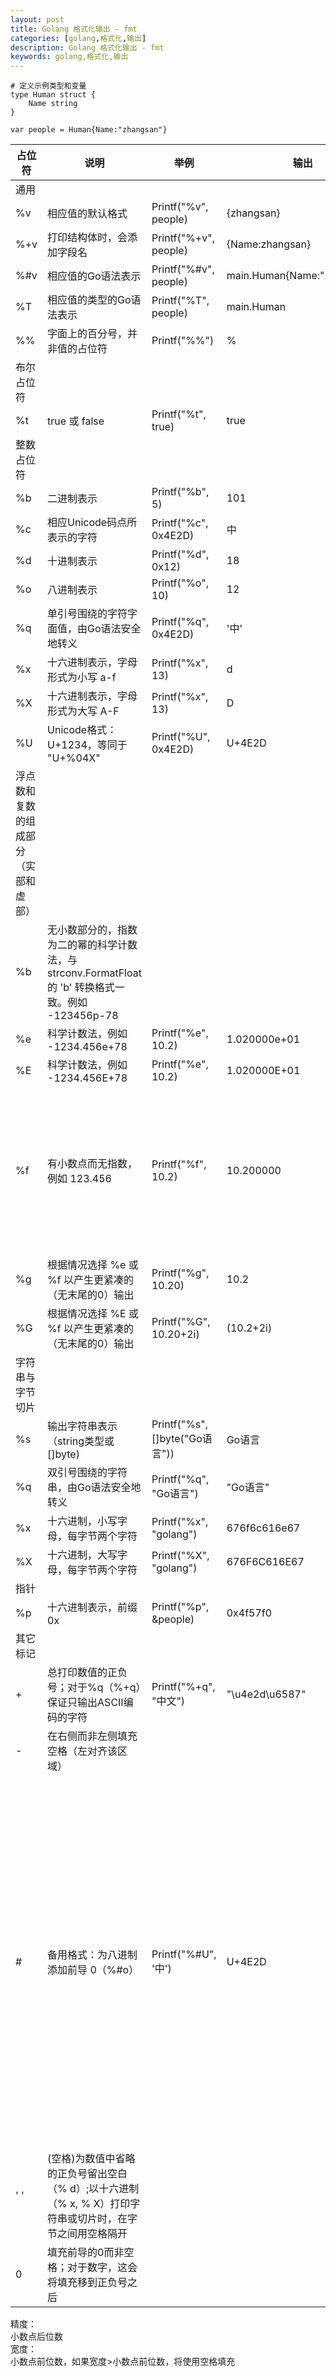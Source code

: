 ```yaml
---
layout: post
title: Golang 格式化输出 - fmt
categories: [golang,格式化,输出]
description: Golang 格式化输出 - fmt
keywords: golang,格式化,输出
---
```


``` golang
# 定义示例类型和变量
type Human struct {
    Name string
}

var people = Human{Name:"zhangsan"}
```

|   占位符  |   说明    |   举例    |   输出    |   详细    |
|   ---  |   ---    |   ---    |   ---    | --- |
|   通用 |
|   %v |   相应值的默认格式 |   Printf("%v", people) |   {zhangsan} |     |
|   %+v |   打印结构体时，会添加字段名 |   Printf("%+v", people) |   {Name:zhangsan} |     |
|   %#v |   相应值的Go语法表示 |   Printf("%#v", people) |   main.Human{Name:"zhangsan"} |     |
|   %T |   相应值的类型的Go语法表示 |   Printf("%T", people) |   main.Human |     |
|   %% |   字面上的百分号，并非值的占位符 |   Printf("%%") |   % |     |
|   布尔占位符 |
|   %t  |   true 或 false   |   Printf("%t", true)  |   true    |     |
|   整数占位符  |
|   %b  |   二进制表示  |   Printf("%b", 5) |   101 |     |
|   %c  |   相应Unicode码点所表示的字符 |   Printf("%c", 0x4E2D)    |   中  |     |
|   %d  |   十进制表示  |   Printf("%d", 0x12)  |   18  |     |
|   %o  |   八进制表示  |   Printf("%o", 10)    |   12  |     |
|   %q  |   单引号围绕的字符字面值，由Go语法安全地转义  |   Printf("%q", 0x4E2D)    |   '中'    |     |
|   %x  |   十六进制表示，字母形式为小写 a-f    |   Printf("%x", 13)    |   d   |     |
|   %X  |   十六进制表示，字母形式为大写 A-F    |   Printf("%x", 13)    |   D   |     |
|   %U  |   Unicode格式：U+1234，等同于 "U+%04X"    |   Printf("%U", 0x4E2D)    |   U+4E2D  |     |
|   浮点数和复数的组成部分（实部和虚部）|
|   %b  |   无小数部分的，指数为二的幂的科学计数法，与 strconv.FormatFloat 的 'b' 转换格式一致。例如 -123456p-78|     |
|   %e  |   科学计数法，例如 -1234.456e+78  |   Printf("%e", 10.2)  |   1.020000e+01    |     |
|   %E  |   科学计数法，例如 -1234.456E+78  |   Printf("%e", 10.2)  |   1.020000E+01    |     |
|   %f  |   有小数点而无指数，例如 123.456  |   Printf("%f", 10.2)  |   10.200000   |  %f：默认宽度，默认精度。%9f，默认精度，宽度9。%.2f，默认宽度，精度2。%9.2f，宽度9，精度2   |
|   %g  |   根据情况选择 %e 或 %f 以产生更紧凑的（无末尾的0）输出   |   Printf("%g", 10.20) |   10.2    |     |
|   %G  |   根据情况选择 %E 或 %f 以产生更紧凑的（无末尾的0）输出   |   Printf("%G", 10.20+2i)  |   (10.2+2i)   |     |
|   字符串与字节切片    |
|   %s  |   输出字符串表示（string类型或[]byte) |   Printf("%s", []byte("Go语言"))  |   Go语言  |     |
|   %q  |   双引号围绕的字符串，由Go语法安全地转义  |   Printf("%q", "Go语言")  |   "Go语言"    |     |
|   %x  |   十六进制，小写字母，每字节两个字符  |   Printf("%x", "golang")  |   676f6c616e67    |     |
|   %X  |   十六进制，大写字母，每字节两个字符  |   Printf("%X", "golang")  |   676F6C616E67    |     |
|   指针    |
|   %p  |   十六进制表示，前缀 0x   |   Printf("%p", &people)   |   0x4f57f0    |     |
|   其它标记    |
|   +   |   总打印数值的正负号；对于%q（%+q）保证只输出ASCII编码的字符  |   Printf("%+q", "中文")   |   "\u4e2d\u6587" |     |
|   -   |   在右侧而非左侧填充空格（左对齐该区域）|
|   #   |   备用格式：为八进制添加前导 0（%#o）   |   Printf("%#U", '中') |   U+4E2D  |   为十六进制添加前导 0x（%#x）或 0X（%#X），为 %p（%#p）去掉前导 0x；如果可能的话，%q（%#q）会打印原始 （即反引号围绕的）字符串；如果是可打印字符，%U（%#U）会写出该字符的Unicode 编码形式（如字符 x 会被打印成 U+0078 'x'）   |
|   ' ' |    (空格)为数值中省略的正负号留出空白（% d）;以十六进制（% x, % X）打印字符串或切片时，在字节之间用空格隔开 |
|   0   |   填充前导的0而非空格；对于数字，这会将填充移到正负号之后 |


精度：  
小数点后位数  
宽度：  
小数点前位数，如果宽度>小数点前位数，将使用空格填充  